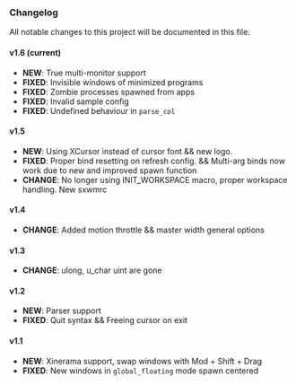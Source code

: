 ### Changelog

All notable changes to this project will be documented in this file.

#### v1.6 (current)
- **NEW**: True multi-monitor support
- **FIXED**: Invisible windows of minimized programs
- **FIXED**: Zombie processes spawned from apps
- **FIXED**: Invalid sample config
- **FIXED**: Undefined behaviour in `parse_col`

#### v1.5
- **NEW**: Using XCursor instead of cursor font && new logo.
- **FIXED**: Proper bind resetting on refresh config. && Multi-arg binds now work due to new and improved spawn function
- **CHANGE**: No longer using INIT_WORKSPACE macro, proper workspace handling. New sxwmrc

#### v1.4
- **CHANGE**: Added motion throttle && master width general options

#### v1.3
- **CHANGE**: ulong, u_char uint are gone

#### v1.2
- **NEW**: Parser support
- **FIXED**: Quit syntax && Freeing cursor on exit

#### v1.1
- **NEW**: Xinerama support, swap windows with Mod + Shift + Drag
- **FIXED**: New windows in `global_floating` mode spawn centered

